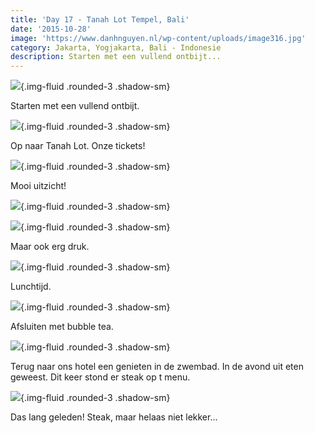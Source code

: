 ```yaml
---
title: 'Day 17 - Tanah Lot Tempel, Bali'
date: '2015-10-28'
image: 'https://www.danhnguyen.nl/wp-content/uploads/image316.jpg'
category: Jakarta, Yogjakarta, Bali - Indonesie
description: Starten met een vullend ontbijt...
---
```


![](https://www.danhnguyen.nl/wp-content/uploads/image314-1024x576.jpg){.img-fluid .rounded-3 .shadow-sm}

Starten met een vullend ontbijt.

![](https://www.danhnguyen.nl/wp-content/uploads/image315-1024x576.jpg){.img-fluid .rounded-3 .shadow-sm}

Op naar Tanah Lot. Onze tickets!

![](https://www.danhnguyen.nl/wp-content/uploads/image317-1024x576.jpg){.img-fluid .rounded-3 .shadow-sm}

Mooi uitzicht!

![](https://www.danhnguyen.nl/wp-content/uploads/image318-1024x576.jpg){.img-fluid .rounded-3 .shadow-sm}

![](https://www.danhnguyen.nl/wp-content/uploads/image316-1024x576.jpg){.img-fluid .rounded-3 .shadow-sm}

Maar ook erg druk.

![](https://www.danhnguyen.nl/wp-content/uploads/image319-1024x576.jpg){.img-fluid .rounded-3 .shadow-sm}

Lunchtijd.

![](https://www.danhnguyen.nl/wp-content/uploads/image320-1024x576.jpg){.img-fluid .rounded-3 .shadow-sm}

Afsluiten met bubble tea.

![](https://www.danhnguyen.nl/wp-content/uploads/image321-1024x576.jpg){.img-fluid .rounded-3 .shadow-sm}

Terug naar ons hotel een genieten in de zwembad. In de avond uit eten geweest. Dit keer stond er steak op t menu.

![](https://www.danhnguyen.nl/wp-content/uploads/image325-1024x576.jpg){.img-fluid .rounded-3 .shadow-sm}

Das lang geleden! Steak, maar helaas niet lekker...
